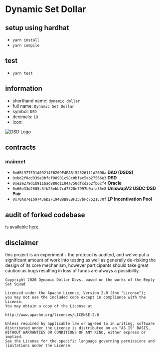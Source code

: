# Dynamic Set Dollar

## setup using hardhat

-   `yarn install`
-   `yarn compile`

## test

-   `yarn test`

## information

-   shorthand name: `dynamic dollar`
-   full name: `Dynamic Set Dollar`
-   symbol: `DSD`
-   decimals: `18`
-   icon:

![DSD Logo](https://dsd.finance/logo.png)

## contracts

### mainnet

-   `0x6Bf977ED1A09214E6209F4EA5f525261f1A2690a` **DAO (DSDS)**
-   `0xbd2f0cd039e0bfcf88901c98c0bfac5ab27566e3` **DSD**
-   `0xe2e279d1b911bad880d1104a750dfcd262fb6cf4` **Oracle**
-   `0x66e33d2605c5fb25ebb7cd7528e7997b0afa55e8` **UniswapV2 USDC:DSD Pair**
-   `0x70A87e1b97436D2F194B8B9EBF337bFc7521C70f` **LP Incentivation Pool**

## audit of forked codebase

is available [here](https://github.com/dynamicdollardevs/dsd/blob/master/audit/REP-Dollar-06-11-20.pdf).

## disclaimer

this project is an experiment - the protocol is audited, and we've put a significant amount of work into testing as well as generally de-risking the design of its core mechanism, however participants should take great caution as bugs resulting in loss of funds are always a possibility.

```
Copyright 2020 Dynamic Dollar Devs, based on the works of the Empty Set Squad

Licensed under the Apache License, Version 2.0 (the "License");
you may not use the included code except in compliance with the License.
You may obtain a copy of the License at

http://www.apache.org/licenses/LICENSE-2.0

Unless required by applicable law or agreed to in writing, software
distributed under the License is distributed on an "AS IS" BASIS,
WITHOUT WARRANTIES OR CONDITIONS OF ANY KIND, either express or implied.
See the License for the specific language governing permissions and
limitations under the License.
```
